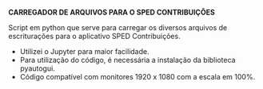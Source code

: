 **CARREGADOR DE ARQUIVOS PARA O SPED CONTRIBUIÇÕES**

Script em python que serve para carregar os diversos arquivos de escriturações para o aplicativo SPED Contribuições.

- Utilizei o Jupyter para maior facilidade.
- Para utilização do código, é necessária a instalação da biblioteca pyautogui.
- Código compatível com monitores 1920 x 1080 com a escala em 100%.
